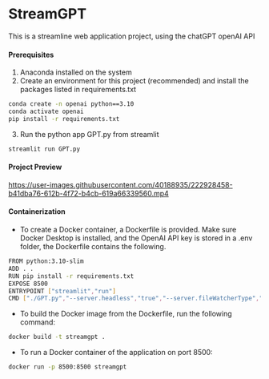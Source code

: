 # StreamGPT
This is a streamline web application project, using the chatGPT openAI API 

#### Prerequisites 
1. Anaconda installed on the system 
2. Create an environment for this project (recommended) and install the packages listed in requirements.txt 
```bash 
conda create -n openai python==3.10 
conda activate openai 
pip install -r requirements.txt 
``` 
3. Run the python app GPT.py from streamlit
```bash
streamlit run GPT.py
```

#### Project Preview 
https://user-images.githubusercontent.com/40188935/222928458-b41dba76-612b-4f72-b4cb-619a66339560.mp4

#### Containerization
- To create a Docker container, a Dockerfile is provided. Make sure Docker Desktop is installed, and the OpenAI API key is stored in a .env folder, the Dockerfile contains the following.  
```bash
FROM python:3.10-slim
ADD . .
RUN pip install -r requirements.txt 
EXPOSE 8500
ENTRYPOINT ["streamlit","run"] 
CMD ["./GPT.py","--server.headless","true","--server.fileWatcherType","none","--browser.gatherUsageStats","false","--server.port=8500","--server.address=0.0.0.0"]
```
- To build the Docker image from the Dockerfile, run the following command: 
```bash
docker build -t streamgpt . 
```
- To run a Docker container of the application on port 8500: 
```bash
docker run -p 8500:8500 streamgpt 
```
